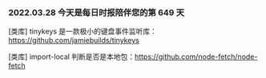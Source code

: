 ### 2022.03.28 今天是每日时报陪伴您的第 649 天

[类库] tinykeys 是一款极小的键盘事件监听库：<https://github.com/jamiebuilds/tinykeys>

[类库] import-local 判断是否是本地包：<https://github.com/node-fetch/node-fetch>

